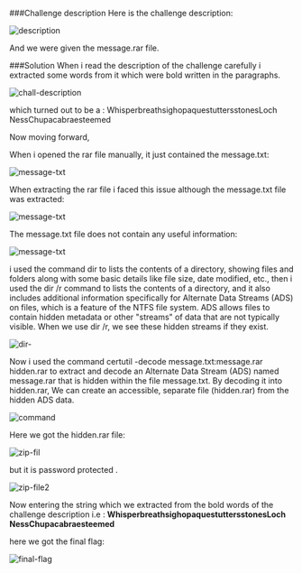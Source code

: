 ###Challenge description
Here is the challenge description:

![description](./images/1.png)

And we were given the message.rar file.

###Solution
When i read the description of the challenge carefully i extracted some words from it which were bold written in the paragraphs.

![chall-description](images/3.png)

which turned out to be a : WhisperbreathsighopaquestuttersstonesLoch NessChupacabraesteemed

Now moving forward,

When i opened the rar file manually, it just contained the message.txt:

![message-txt](images/2.PNG)

When extracting the rar file i faced this issue although the message.txt file was extracted:

![message-txt]( images/4.png)

The message.txt file does not contain any useful information: 

![message-txt]( images/5.PNG)

i used the command dir to lists the contents of a directory, showing files and folders along with some basic details like file size, date modified, etc., then i used the dir /r command to lists the contents of a directory, and it also includes additional information specifically for Alternate Data Streams (ADS) on files, which is a feature of the NTFS file system. ADS allows files to contain hidden metadata or other "streams" of data that are not typically visible. When we use dir /r, we see these hidden streams if they exist.

![dir-]( images/6.png)

Now i used the command certutil -decode message.txt:message.rar hidden.rar to extract and decode an Alternate Data Stream (ADS) named message.rar that is hidden within the file message.txt. By decoding it into hidden.rar, We can create an accessible, separate file (hidden.rar) from the hidden ADS data.

![command]( images/7.png)

Here we got the hidden.rar file:

![zip-fil]( images/8.PNG)

but it is password protected .

![zip-file2 ]( images/9.PNG)

Now entering the string which we extracted from the bold words of the challenge description 
i.e : **WhisperbreathsighopaquestuttersstonesLoch NessChupacabraesteemed**

here we got the final flag: 

![final-flag](images/10.PNG)